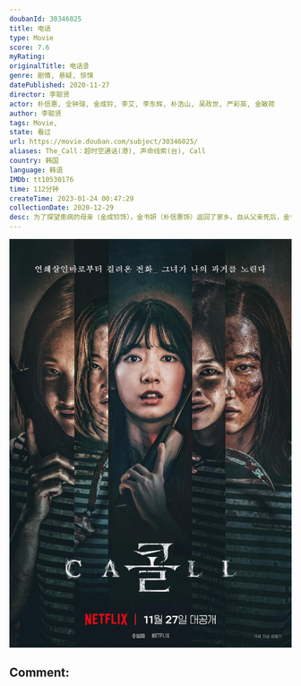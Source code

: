 ```yaml
---
doubanId: 30346025
title: 电话
type: Movie
score: 7.6
myRating: 
originalTitle: 电话콜
genre: 剧情, 悬疑, 惊悚
datePublished: 2020-11-27
director: 李聪贤
actor: 朴信惠, 全钟瑞, 金成铃, 李艾, 李东辉, 朴浩山, 吴政世, 严彩英, 金敏荷
author: 李聪贤
tags: Movie, 
state: 看过
url: https://movie.douban.com/subject/30346025/
aliases: The_Call：超时空通话(港), 声命线索(台), Call
country: 韩国
language: 韩语
IMDb: tt10530176
time: 112分钟
createTime: 2023-01-24 00:47:29
collectionDate: 2020-12-29
desc: 为了探望患病的母亲（金成铃饰），金书妍（朴信惠饰）返回了家乡。自从父亲死后，金书妍和母亲之间的关系跌落到了冰点，她认为母亲应给对父亲的死负全责。金书妍不小心将手机落在了火车上，无奈之中，她只得暂时...
---
```


![image](assets/p2625879789.jpg)

Comment: 
---

